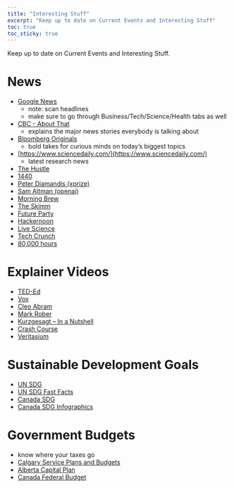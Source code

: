 ```yaml
---
title: "Interesting Stuff"
excerpt: "Keep up to date on Current Events and Interesting Stuff"
toc: true
toc_sticky: true
---
```


Keep up to date on Current Events and Interesting Stuff.

# News
- [Google News](https://news.google.com/home?hl=en-CA&gl=CA&ceid=CA:en)
    - note: scan headlines
    - make sure to go through Business/Tech/Science/Health tabs as well
- [CBC - About That](https://www.youtube.com/playlist?list=PLeyJPHbRnGaZeajS8uAtr8cyc19TYBZZ9)
    - explains the major news stories everybody is talking about 
- [Bloomberg Originals](https://www.youtube.com/bloomberg)
    - bold takes for curious minds on today’s biggest topics
- [https://www.sciencedaily.com/](https://www.sciencedaily.com/)
    - latest research news
- [The Hustle](https://thehustle.co/)
- [1440](https://join1440.com/today)
- [Peter Diamandis (xprize)](https://www.diamandis.com/blog)
- [Sam Altman (openai)](https://blog.samaltman.com/)
- [Morning Brew](https://www.morningbrew.com/)
- [The Skimm](https://www.theskimm.com/)
- [Future Party](https://futureparty.com/stories/)
- [Hackernoon](https://hackernoon.com/)
- [Live Science](https://www.livescience.com/)
- [Tech Crunch](https://techcrunch.com/)
- [80,000 hours](https://80000hours.org/)


# Explainer Videos
- [TED-Ed](https://www.youtube.com/teded)
- [Vox](https://www.youtube.com/@Vox)
- [Cleo Abram](https://www.youtube.com/@CleoAbram)
- [Mark Rober](https://www.youtube.com/c/MarkRober/)
- [Kurzgesagt – In a Nutshell](https://www.youtube.com/c/inanutshell)
- [Crash Course](https://www.youtube.com/@crashcourse)
- [Veritasium](https://www.youtube.com/@veritasium)


# Sustainable Development Goals 
- [UN SDG](https://www.un.org/sustainabledevelopment/sustainable-development-goals/)
- [UN SDG Fast Facts](https://www.un.org/sustainabledevelopment/sdg-fast-facts/)
- [Canada SDG](https://www.canada.ca/en/employment-social-development/programs/agenda-2030.html)
- [Canada SDG Infographics](https://www.statcan.gc.ca/o1/en/plus/940-check-out-our-new-sustainable-development-goals-infographics)

# Government Budgets
- know where your taxes go
- [Calgary Service Plans and Budgets](https://www.calgary.ca/our-finances/2023-2026-service-plans-budgets.html)
- [Alberta Capital Plan](https://www.alberta.ca/capital-plan)
- [Canada Federal Budget](https://www.canada.ca/en/department-finance/services/publications/federal-budget.html)